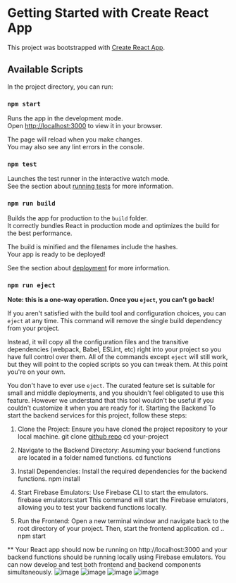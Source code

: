 # Getting Started with Create React App

This project was bootstrapped with [Create React App](https://github.com/facebook/create-react-app).

## Available Scripts

In the project directory, you can run:

### `npm start`

Runs the app in the development mode.\
Open [http://localhost:3000](http://localhost:3000) to view it in your browser.

The page will reload when you make changes.\
You may also see any lint errors in the console.

### `npm test`

Launches the test runner in the interactive watch mode.\
See the section about [running tests](https://facebook.github.io/create-react-app/docs/running-tests) for more information.

### `npm run build`

Builds the app for production to the `build` folder.\
It correctly bundles React in production mode and optimizes the build for the best performance.

The build is minified and the filenames include the hashes.\
Your app is ready to be deployed!

See the section about [deployment](https://facebook.github.io/create-react-app/docs/deployment) for more information.

### `npm run eject`

**Note: this is a one-way operation. Once you `eject`, you can't go back!**

If you aren't satisfied with the build tool and configuration choices, you can `eject` at any time. This command will remove the single build dependency from your project.

Instead, it will copy all the configuration files and the transitive dependencies (webpack, Babel, ESLint, etc) right into your project so you have full control over them. All of the commands except `eject` will still work, but they will point to the copied scripts so you can tweak them. At this point you're on your own.

You don't have to ever use `eject`. The curated feature set is suitable for small and middle deployments, and you shouldn't feel obligated to use this feature. However we understand that this tool wouldn't be useful if you couldn't customize it when you are ready for it.
Starting the Backend
To start the backend services for this project, follow these steps:

1) Clone the Project: Ensure you have cloned the project repository to your local machine.
  git clone [github repo](https://github.com/vbindal/amazon-x.git)
  cd your-project

2) Navigate to the Backend Directory: Assuming your backend functions are located in a folder named functions.
  cd functions

3) Install Dependencies: Install the required dependencies for the backend functions.
   npm install
   
4) Start Firebase Emulators: Use Firebase CLI to start the emulators.
   firebase emulators:start
   This command will start the Firebase emulators, allowing you to test your backend functions locally.

5) Run the Frontend: Open a new terminal window and navigate back to the root directory of your project. Then, start the frontend application.
   cd ..
   npm start


** Your React app should now be running on http://localhost:3000 and your backend functions should be running locally using Firebase emulators. 
   You can now develop and test both frontend and backend components simultaneously.
   ![image](https://github.com/vbindal/amazon-x/assets/77441928/f0fb3e84-a170-448c-bf6b-5bf7baa0e550)
   ![image](https://github.com/vbindal/amazon-x/assets/77441928/5e82c54c-f018-4a3d-a66d-2dbd62d8374b)
   ![image](https://github.com/vbindal/amazon-x/assets/77441928/23075ab3-26e7-4d03-88cb-6fc919f8b571)
   ![image](https://github.com/vbindal/amazon-x/assets/77441928/60f4a9da-c08b-4b8a-aaa4-8f2ac1d1def4)







